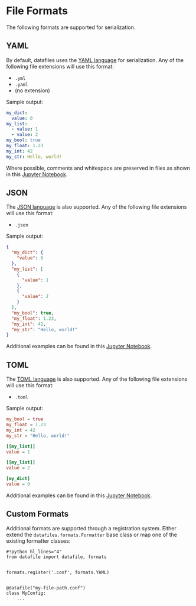 <h1>File Formats</h1>

The following formats are supported for serialization.

## YAML

By default, datafiles uses the [YAML language](https://yaml.org/) for serialization.
Any of the following file extensions will use this format:

- `.yml`
- `.yaml`
- (no extension)

Sample output:

```yaml
my_dict:
  value: 0
my_list:
  - value: 1
  - value: 2
my_bool: true
my_float: 1.23
my_int: 42
my_str: Hello, world!
```

Where possible, comments and whitespace are preserved in files as shown in this [Jupyter Notebook](https://github.com/jacebrowning/datafiles/blob/develop/notebooks/roundtrip_comments.ipynb).

## JSON

The [JSON language](https://www.json.org/) is also supported.
Any of the following file extensions will use this format:

- `.json`

Sample output:

```json
{
  "my_dict": {
    "value": 0
  },
  "my_list": [
    {
      "value": 1
    },
    {
      "value": 2
    }
  ],
  "my_bool": true,
  "my_float": 1.23,
  "my_int": 42,
  "my_str": "Hello, world!"
}
```

Additional examples can be found in this [Jupyter Notebook](https://github.com/jacebrowning/datafiles/blob/develop/notebooks/format_options.ipynb).

## TOML

The [TOML language](https://github.com/toml-lang/toml) is also supported.
Any of the following file extensions will use this format:

- `.toml`

Sample output:

```toml
my_bool = true
my_float = 1.23
my_int = 42
my_str = "Hello, world!"

[[my_list]]
value = 1

[[my_list]]
value = 2

[my_dict]
value = 0
```

Additional examples can be found in this [Jupyter Notebook](https://github.com/jacebrowning/datafiles/blob/develop/notebooks/format_options.ipynb).

## Custom Formats

Additional formats are supported through a registration system.
Either extend the `datafiles.formats.Formatter` base class or map one of the existing formatter classes:

```
#!python hl_lines="4"
from datafile import datafile, formats


formats.register('.conf', formats.YAML)


@datafile("my-file-path.conf")
class MyConfig:
    ...
```
